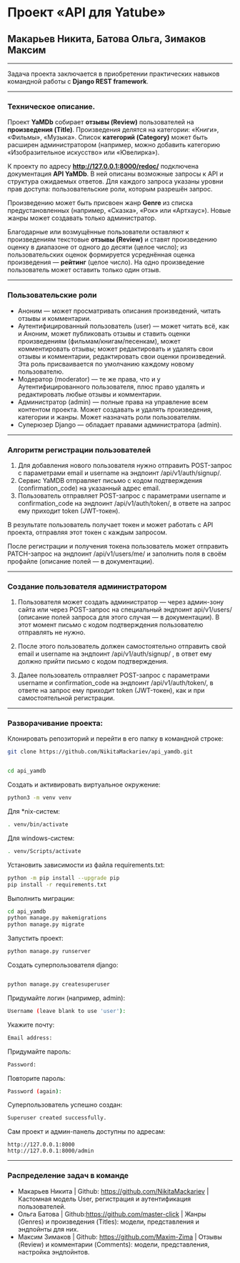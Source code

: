# Проект «API для Yatube»

## Макарьев Никита, Батова Ольга, Зимаков Максим 

***
Задача проекта заключается в приобретении практических навыков командной работы с **Django REST framework**.

***
### Техническое описание. ###

Проект **YaMDb** собирает **отзывы (Review)** пользователей на **произведения (Title)**. Произведения делятся на категории: «Книги», «Фильмы», «Музыка». Список **категорий (Category)** может быть расширен администратором (например, можно добавить категорию «Изобразительное искусство» или «Ювелирка»).

К проекту по адресу **http://127.0.0.1:8000/redoc/** подключена документация **API YaMDb**. В ней описаны возможные запросы к API и структура ожидаемых ответов. Для каждого запроса указаны уровни прав доступа: пользовательские роли, которым разрешён запрос.

Произведению может быть присвоен жанр **Genre** из списка предустановленных (например, «Сказка», «Рок» или «Артхаус»). Новые жанры может создавать только администратор.

Благодарные или возмущённые пользователи оставляют к произведениям текстовые **отзывы (Review)** и ставят произведению оценку в диапазоне от одного до десяти (целое число); из пользовательских оценок формируется усреднённая оценка произведения — **рейтинг** (целое число). На одно произведение пользователь может оставить только один отзыв.

***
### Пользовательские роли ###

  - Аноним — может просматривать описания произведений, читать отзывы и комментарии.
  - Аутентифицированный пользователь (user) — может читать всё, как и Аноним, может публиковать отзывы и ставить оценки произведениям (фильмам/книгам/песенкам), может комментировать отзывы; может редактировать и удалять свои отзывы и комментарии, редактировать свои оценки произведений. Эта роль присваивается по умолчанию каждому новому пользователю.
  - Модератор (moderator) — те же права, что и у Аутентифицированного пользователя, плюс право удалять и редактировать любые отзывы и комментарии.
  - Администратор (admin) — полные права на управление всем контентом проекта. Может создавать и удалять произведения, категории и жанры. Может назначать роли пользователям.
  - Суперюзер Django — обладает правами администратора (admin).

***

### Алгоритм регистрации пользователей ###


1. Для добавления нового пользователя нужно отправить POST-запрос с параметрами email и username на эндпоинт /api/v1/auth/signup/.
2. Сервис YaMDB отправляет письмо с кодом подтверждения (confirmation_code) на указанный адрес email.
3. Пользователь отправляет POST-запрос с параметрами username и confirmation_code на эндпоинт /api/v1/auth/token/, в ответе на запрос ему приходит token (JWT-токен).

В результате пользователь получает токен и может работать с API проекта, отправляя этот токен с каждым запросом.

После регистрации и получения токена пользователь может отправить PATCH-запрос на эндпоинт /api/v1/users/me/ и заполнить поля в своём профайле (описание полей — в документации).

***

### Создание пользователя администратором ###
1. Пользователя может создать администратор — через админ-зону сайта или через POST-запрос на специальный эндпоинт api/v1/users/ (описание полей запроса для этого случая — в документации). В этот момент письмо с кодом подтверждения пользователю отправлять не нужно.

2. После этого пользователь должен самостоятельно отправить свой email и username на эндпоинт /api/v1/auth/signup/ , в ответ ему должно прийти письмо с кодом подтверждения.

3. Далее пользователь отправляет POST-запрос с параметрами username и confirmation_code на эндпоинт /api/v1/auth/token/, в ответе на запрос ему приходит token (JWT-токен), как и при самостоятельной регистрации.

***


### Разворачивание проекта: ###


Клонировать репозиторий и перейти в его папку в командной строке:

```bash
git clone https://github.com/NikitaMackariev/api_yamdb.git
```


```bash

cd api_yamdb
```


Cоздать и активировать виртуальное окружение:


```bash
python3 -m venv venv
```


Для *nix-систем:


```bash
. venv/bin/activate

```


Для windows-систем:


```bash 
. venv/Scripts/activate

```


Установить зависимости из файла requirements.txt:

```bash
python -m pip install --upgrade pip
pip install -r requirements.txt
```

Выполнить миграции:


```bash 
cd api_yamdb
python manage.py makemigrations
python manage.py migrate
```

Запустить проект:


```bash
python manage.py runserver

```


Создать суперпользователя django:


```bash 

python manage.py createsuperuser

```


Придумайте логин (например, admin):

```bash
Username (leave blank to use 'user'):

```


Укажите почту:
```bash
Email address:
```


Придумайте пароль:

```bash
Password:

```


Повторите пароль:

```bash
Password (again):
```


Суперпользователь успешно создан:

```bash
Superuser created successfully.
```


Сам проект и админ-панель доступны по адресам:


```
http://127.0.0.1:8000
http://127.0.0.1:8000/admin
```
***


### Распределение задач в команде ###


* Макарьев Никита | Github: https://github.com/NikitaMackariev |  Кастомная модель User, регистрация и аутентификация пользователей.
* Ольга Батова | Github:https://github.com/master-click | Жанры (Genres) и произведения (Titles): модели, представления и эндпойнты для них.
* Максим Зимаков | Github: https://github.com/Maxim-Zima | Отзывы (Review) и комментарии (Comments): модели, представления, настройка эндпойнтов. 
